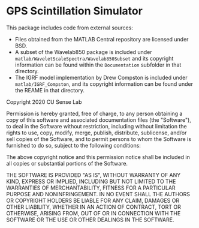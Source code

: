 # GPS Scintillation Simulator


This package includes code from external sources:

- Files obtained from the MATLAB Central repository are licensed under BSD.
- A subset of the Wavelab850 package is included under `matlab/WaveletScaleSpectra/Wavelab850Subset` and its copyright information can be found within the `Documentation` subfolder in that directory.
- The IGRF model implementation by Drew Compston is included under `matlab/IGRF_Compston`, and its copyright information can be found under the REAME in that directory.



Copyright 2020 CU Sense Lab

Permission is hereby granted, free of charge, to any person obtaining a copy of this software and associated documentation files (the "Software"), to deal in the Software without restriction, including without limitation the rights to use, copy, modify, merge, publish, distribute, sublicense, and/or sell copies of the Software, and to permit persons to whom the Software is furnished to do so, subject to the following conditions:

The above copyright notice and this permission notice shall be included in all copies or substantial portions of the Software.

THE SOFTWARE IS PROVIDED "AS IS", WITHOUT WARRANTY OF ANY KIND, EXPRESS OR IMPLIED, INCLUDING BUT NOT LIMITED TO THE WARRANTIES OF MERCHANTABILITY, FITNESS FOR A PARTICULAR PURPOSE AND NONINFRINGEMENT. IN NO EVENT SHALL THE AUTHORS OR COPYRIGHT HOLDERS BE LIABLE FOR ANY CLAIM, DAMAGES OR OTHER LIABILITY, WHETHER IN AN ACTION OF CONTRACT, TORT OR OTHERWISE, ARISING FROM, OUT OF OR IN CONNECTION WITH THE SOFTWARE OR THE USE OR OTHER DEALINGS IN THE SOFTWARE.
